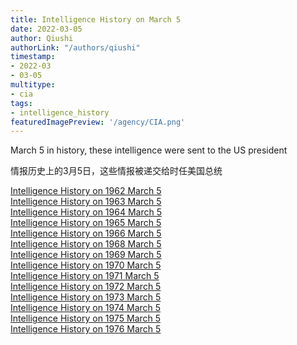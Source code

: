```yaml
---
title: Intelligence History on March 5
date: 2022-03-05
author: Qiushi 
authorLink: "/authors/qiushi"
timestamp: 
- 2022-03
- 03-05
multitype: 
- cia
tags: 
- intelligence_history
featuredImagePreview: '/agency/CIA.png'
---
```



March 5 in history, these intelligence were sent to the US president

情报历史上的3月5日，这些情报被递交给时任美国总统

<!--more-->







[Intelligence History on 1962 March 5](/dailybrief/1962-03-05)   
[Intelligence History on 1963 March 5](/dailybrief/1963-03-05)   
[Intelligence History on 1964 March 5](/dailybrief/1964-03-05)   
[Intelligence History on 1965 March 5](/dailybrief/1965-03-05)   
[Intelligence History on 1966 March 5](/dailybrief/1966-03-05)   
[Intelligence History on 1968 March 5](/dailybrief/1968-03-05)   
[Intelligence History on 1969 March 5](/dailybrief/1969-03-05)   
[Intelligence History on 1970 March 5](/dailybrief/1970-03-05)   
[Intelligence History on 1971 March 5](/dailybrief/1971-03-05)   
[Intelligence History on 1972 March 5](/dailybrief/1972-03-05)   
[Intelligence History on 1973 March 5](/dailybrief/1973-03-05)   
[Intelligence History on 1974 March 5](/dailybrief/1974-03-05)   
[Intelligence History on 1975 March 5](/dailybrief/1975-03-05)   
[Intelligence History on 1976 March 5](/dailybrief/1976-03-05)   
